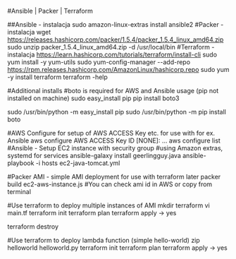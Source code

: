 #Ansible | Packer | Terraform 

##Ansible - instalacja
sudo amazon-linux-extras install ansible2
#Packer - instalacja
wget https://releases.hashicorp.com/packer/1.5.4/packer_1.5.4_linux_amd64.zip
sudo unzip packer_1.5.4_linux_amd64.zip -d /usr/local/bin
#Terraform - instalacja
https://learn.hashicorp.com/tutorials/terraform/install-cli
sudo yum install -y yum-utils
sudo yum-config-manager --add-repo https://rpm.releases.hashicorp.com/AmazonLinux/hashicorp.repo
sudo yum -y install terraform
terraform -help

#Additional installs
#boto is required for AWS and Ansible usage (pip not installed on machine)
sudo easy_install pip
pip install boto3

sudo /usr/bin/python -m easy_install pip
sudo /usr/bin/python -m pip install boto

#AWS Configure for setup of AWS ACCESS Key etc. for use with for ex. Ansible
aws configure
AWS ACCESS Key ID [NONE]: 
...
aws configure list
#Ansible - Setup EC2 instance with security group
#using Amazon extras, systemd for services
ansible-galaxy install geerlingguy.java
ansible-playbook -i hosts ec2-java-tomcat.yml

#Packer AMI - simple AMI deployment for use with terraform later
packer build ec2-aws-instance.js
#You can check ami id in AWS or copy from terminal

#Use terraform to deploy multiple instances of AMI
mkdir terraform
vi main.tf
terraform init
terraform plan
terraform apply -> yes

terraform destroy

#Use terraform to deploy lambda function (simple hello-world)
zip helloworld helloworld.py
terraform init
terraform plan
terraform apply -> yes

